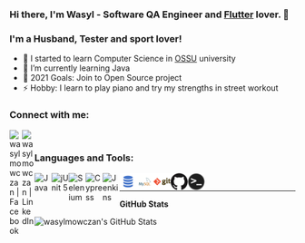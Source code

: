 ### Hi there, I'm Wasyl - Software QA Engineer and [Flutter](https://flutter.dev/) lover. 👋

### I'm a Husband, Tester and sport lover!

- 🔭 I started to learn Computer Science in [OSSU](https://github.com/ossu/computer-science) university
- 🌱 I’m currently learning Java 
- 🥅 2021 Goals: Join to Open Source project
- ⚡ Hobby: I learn to play piano and try my strengths in street workout

### Connect with me:

[<img align="left" alt="wasylmowczan | Facebook" width="22px" src="https://cdn.jsdelivr.net/npm/simple-icons@3.13.0/icons/facebook.svg" />](https://www.facebook.com/wasyl.mowczan/)
[<img align="left" alt="wasylmowczan | LinkedIn" width="22px" src="https://cdn.jsdelivr.net/npm/simple-icons@v3/icons/linkedin.svg" />](https://www.linkedin.com/in/wasyl-mowczan/)
<br />
### Languages and Tools:

<img align="left" alt="Java" width="30px" src="https://cdn.jsdelivr.net/npm/simple-icons@v3/icons/java.svg" />
<img align="left" alt="jUnit 5" width="30px" src="https://junit.org/junit5/assets/img/junit5-logo.png" />
<img align="left" alt="Selenium" width="30px" src="https://selenium.dev/images/selenium_logo_square_green.png" />
<img align="left" alt="Cypress" width="30x" src="https://cloud.githubusercontent.com/assets/1268976/20607953/d7ae489c-b24a-11e6-9cc4-91c6c74c5e88.png" />
<img align="left" alt="Jenkins" width="30px" src="https://jenkins.io/sites/default/files/jenkins_logo.png" />
<img align="left" alt="SQL" width="30px" src="https://raw.githubusercontent.com/github/explore/80688e429a7d4ef2fca1e82350fe8e3517d3494d/topics/sql/sql.png" />
<img align="left" alt="MySQL" width="30px" src="https://raw.githubusercontent.com/github/explore/80688e429a7d4ef2fca1e82350fe8e3517d3494d/topics/mysql/mysql.png" />
<img align="left" alt="Git" width="30px" src="https://raw.githubusercontent.com/github/explore/80688e429a7d4ef2fca1e82350fe8e3517d3494d/topics/git/git.png" />
<img align="left" alt="GitHub" width="30px" src="https://raw.githubusercontent.com/github/explore/78df643247d429f6cc873026c0622819ad797942/topics/github/github.png" />
<img align="left" alt="Terminal" width="30px" src="https://raw.githubusercontent.com/github/explore/80688e429a7d4ef2fca1e82350fe8e3517d3494d/topics/terminal/terminal.png" />
<br />


---

 **GitHub Stats**

<img align="left" alt="wasylmowczan's GitHub Stats" src="https://github-readme-stats.codestackr.vercel.app/api?username=wasylmowczan&show_icons=true&hide_border=true" />


